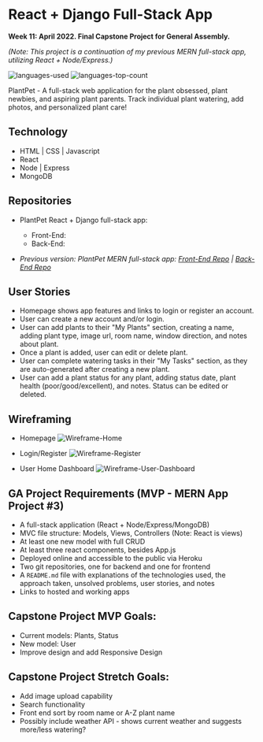 # React + Django Full-Stack App

**Week 11: April 2022. Final Capstone Project for General Assembly.**

_(Note: This project is a continuation of my previous MERN full-stack app, utilizing React + Node/Express.)_

![languages-used](https://img.shields.io/github/languages/count/angelafrancisco/plantpet-react-fe)
![languages-top-count](https://img.shields.io/github/languages/top/angelafrancisco/plantpet-react-fe?color=brightgreen)

PlantPet - A full-stack web application for the plant obsessed, plant newbies, and aspiring plant parents. Track individual plant watering, add photos, and personalized plant care!


<!-- ## Deployed Website

Hosted via Heroku: https://plantpet.herokuapp.com/ -->


## Technology

- HTML | CSS | Javascript
- React
- Node | Express
- MongoDB


## Repositories
- PlantPet React + Django full-stack app:
    - Front-End: 
    - Back-End: 

- _Previous version: PlantPet MERN full-stack app: [Front-End Repo](https://github.com/angelafrancisco/plant-front-end) | [Back-End Repo](https://github.com/angelafrancisco/plant-back-end)_


## User Stories

- Homepage shows app features and links to login or register an account.
- User can create a new account and/or login.
- User can add plants to their "My Plants" section, creating a name, adding plant type, image url, room name, window direction, and notes about plant.
- Once a plant is added, user can edit or delete plant.
- User can complete watering tasks in their "My Tasks" section, as they are auto-generated after creating a new plant.
- User can add a plant status for any plant, adding status date, plant health (poor/good/excellent), and notes. Status can be edited or deleted.


## Wireframing

- Homepage
![Wireframe-Home](/public/images/PlantPet%20App%20Wireframming_Home.png "Homepage")

- Login/Register
![Wireframe-Register](/public/images/PlantPet%20App%20Wireframming_register.png "User Register Page")

- User Home Dashboard
![Wireframe-User-Dashboard](/public/images/PlantPet%20App%20Wireframming_dashboard.png "User Dashboard")


## GA Project Requirements (MVP - MERN App Project #3)

- A full-stack application (React + Node/Express/MongoDB)
- MVC file structure: Models, Views, Controllers (Note: React is views)
- At least one new model with full CRUD
- At least three react components, besides App.js
- Deployed online and accessible to the public via Heroku
- Two git repositories, one for backend and one for frontend
- A `README.md` file with explanations of the technologies used, the approach taken, unsolved problems, user stories, and notes
- Links to hosted and working apps

## Capstone Project MVP Goals:
- Current models: Plants, Status
- New model: User
- Improve design and add Responsive Design

## Capstone Project Stretch Goals:
- Add image upload capability
- Search functionality
- Front end sort by room name or A-Z plant name
- Possibly include weather API - shows current weather and suggests more/less watering?



<!-- ## Project Stretch Goals

- Wireframing (created via Figma)
- Favicon/Logo
- Plant modals (add new plant / edit plant)
- Plant default image, if no image url given
- Form dropdown menus
- React routing:
    - Homepage: `'/'`
    - Login: `'/login'`
    - Register: `'/register'`
    - User Dashboard: `'/dashboard'` -->


<!-- ## Future Goals
These are additions I wasn't able to get to within project timeframe, but want to implement in the future:

- Responsive Design
- API: It was difficult to find a public plant API that worked for my project. Hoping to expand on this later on.
- Model Updates:
    - Plant:
        - `pet_friendly = models.BooleanField` (possibly based on toxicity level)
        - `maintenance = ? ` (possibly based on hardiness)
    - Task (Water):
        - `schedule = ? ` (possibly based on drought/humidity resistance)
- Additional CRUD for User model:
    - Create new user
    - Update/Delete user account
    - User login/logout (username/password authentication)
- Search functionality for user added plants
- Upcoming Tasks React component
- Plant image upload via Cloudinary
- Sort plants and tasks by room name or alphabetical -->


<!-- ## Credits

- Favicon and Logo: [Favicon.io](https://favicon.io/emoji-favicons/potted-plant)
- Icons: [FontAwesome](https://fontawesome.com/icons), [Flaticon](https://www.flaticon.com/) via [Freepik](https://www.freepik.com) 
- Photos:
    - [Rainier Ridao](https://unsplash.com/@rainierridao?utm_source=unsplash&utm_medium=referral&utm_content=creditCopyText) on [Unsplash](https://unsplash.com/?utm_source=unsplash&utm_medium=referral&utm_content=creditCopyText)
    - [Angèle Kamp](https://unsplash.com/@angelekamp?utm_source=unsplash&utm_medium=referral&utm_content=creditCopyText) on [Unsplash](https://unsplash.com/s/photos/plants?utm_source=unsplash&utm_medium=referral&utm_content=creditCopyText)
 -->
